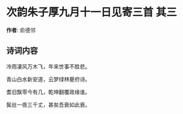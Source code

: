 # 次韵朱子厚九月十一日见寄三首  其三

**作者**: 俞德邻

## 诗词内容

冷雨凄风万木飞，年来世事不胜悲。

青山白水新安道，云梦绿林夔府诗。

耆旧飘零今有几，乾坤翻覆政缘谁。

鬓丝一夜三千丈，甚矣吾衰如此衰。

